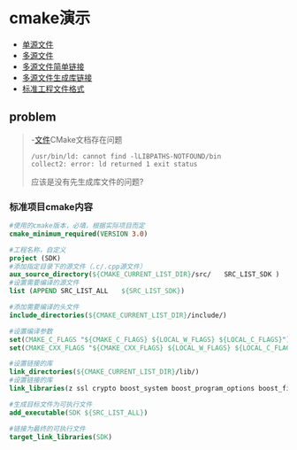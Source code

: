 # cmake演示

- [单源文件](./single_source_file/)  
- [多源文件](./more_source_file/)  
- [多源文件简单链接](./more_lib_src_1/)  
- [多源文件生成库链接](./more_lib_src_2/)  
- [标准工程文件格式](./standerd_form/)  

## problem
> -[文件](./standerd_form/)CMake文档存在问题  
> ```
> /usr/bin/ld: cannot find -lLIBPATHS-NOTFOUND/bin  
> collect2: error: ld returned 1 exit status
> ```
> 应该是没有先生成库文件的问题?

### 标准项目cmake内容
```cmake
#使用的cmake版本，必填，根据实际项目而定
cmake_minimum_required(VERSION 3.0)

#工程名称，自定义
project (SDK)
#添加指定目录下的源文件（.c/.cpp源文件）
aux_source_directory(${CMAKE_CURRENT_LIST_DIR}/src/　　SRC_LIST_SDK )
#设置需要编译的源文件
list (APPEND SRC_LIST_ALL　　${SRC_LIST_SDK})

#添加需要编译的头文件
include_directories(${CMAKE_CURRENT_LIST_DIR}/include/)

#设置编译参数
set(CMAKE_C_FLAGS "${CMAKE_C_FLAGS} ${LOCAL_W_FLAGS} ${LOCAL_C_FLAGS}")
set(CMAKE_CXX_FLAGS "${CMAKE_CXX_FLAGS} ${LOCAL_W_FLAGS} ${LOCAL_C_FLAGS} -std=c++14 ")

#设置链接的库
link_directories(${CMAKE_CURRENT_LIST_DIR}/lib/)
#设置链接的库
link_libraries(z ssl crypto boost_system boost_program_options boost_filesystem boost_date_time boost_context boost_coroutine boost_chrono boost_log boost_thread boost_log_setup boost_regex boost_atomic pthread )

#生成目标文件为可执行文件
add_executable(SDK ${SRC_LIST_ALL})

#链接为最终的可执行文件
target_link_libraries(SDK)
```
